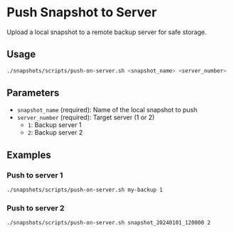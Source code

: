 # Push Snapshot to Server

Upload a local snapshot to a remote backup server for safe storage.

## Usage

```bash
./snapshots/scripts/push-on-server.sh <snapshot_name> <server_number>
```

## Parameters

- `snapshot_name` (required): Name of the local snapshot to push
- `server_number` (required): Target server (1 or 2)
  - `1`: Backup server 1
  - `2`: Backup server 2

## Examples

### Push to server 1
```bash
./snapshots/scripts/push-on-server.sh my-backup 1
```

### Push to server 2
```bash
./snapshots/scripts/push-on-server.sh snapshot_20240101_120000 2
```